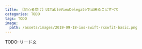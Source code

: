```yaml
---
title: 【初心者向け】UITableViewDelegateで出来ることすべて
categories: TODO
tags: TODO
image:
  path: /assets/images/2019-09-18-ios-swift-rxswfit-basic.png
---
```

TODO: リード文

